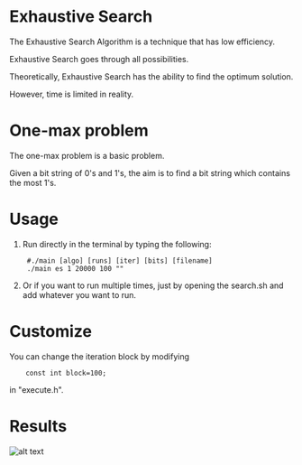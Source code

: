 # Exhaustive Search

The Exhaustive Search Algorithm is a technique that has low efficiency.

Exhaustive Search goes through all possibilities.

Theoretically, Exhaustive Search has the ability to find the optimum solution.

However, time is limited in reality.

# One-max problem

The one-max problem is a basic problem.

Given a bit string of  0's and 1's, the aim is to find a bit string which contains the most 1's.

# Usage

1. Run directly in the terminal by typing the following:

        #./main [algo] [runs] [iter] [bits] [filename]
        ./main es 1 20000 100 ""
    
2. Or if you want to run multiple times, just by opening the search.sh and add whatever you want to run.  

# Customize

You can change the iteration block by modifying 

        const int block=100;
in "execute.h".

# Results

![alt text](https://github.com/MarttiWu/exhaustive-search-one-max/blob/master/ES_one_max.png)

